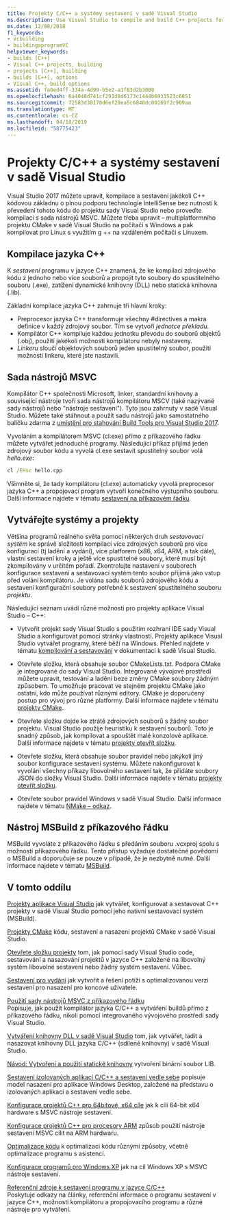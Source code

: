 ```yaml
---
title: Projekty C/C++ a systémy sestavení v sadě Visual Studio
ms.description: Use Visual Studio to compile and build C++ projects for Windows, ARM or Linux based on any project system.
ms.date: 12/08/2018
f1_keywords:
- vcbuilding
- buildingaprogramVC
helpviewer_keywords:
- builds [C++]
- Visual C++ projects, building
- projects [C++], building
- builds [C++], options
- Visual C++, build options
ms.assetid: fa6ed4ff-334a-4d99-b5e2-a1f83d2b3008
ms.openlocfilehash: 6a4048d741cf291d8d6173c1444b6933523c6851
ms.sourcegitcommit: 72583d30170d6ef29ea5c6848dc00169f2c909aa
ms.translationtype: MT
ms.contentlocale: cs-CZ
ms.lasthandoff: 04/18/2019
ms.locfileid: "58775423"
---
```

# <a name="cc-projects-and-build-systems-in-visual-studio"></a>Projekty C/C++ a systémy sestavení v sadě Visual Studio

Visual Studio 2017 můžete upravit, kompilace a sestavení jakékoli C++ kódovou základnu o plnou podporu technologie IntelliSense bez nutnosti k převedení tohoto kódu do projektu sady Visual Studio nebo proveďte kompilaci s sada nástrojů MSVC. Můžete třeba upravit – multiplatformního projektu CMake v sadě Visual Studio na počítači s Windows a pak kompilovat pro Linux s využitím g ++ na vzdáleném počítači s Linuxem.

## <a name="c-compilation"></a>Kompilace jazyka C++

K *sestavení* programu v jazyce C++ znamená, že ke kompilaci zdrojového kódu z jednoho nebo více souborů a propojit tyto soubory do spustitelného souboru (.exe), zatížení dynamické knihovny (DLL) nebo statická knihovna (.lib). 

Základní kompilace jazyka C++ zahrnuje tři hlavní kroky:

- Preprocesor jazyka C++ transformuje všechny #directives a makra definice v každý zdrojový soubor. Tím se vytvoří *jednotce překladu*.
- Kompilátor C++ kompiluje každou jednotku převodu do souborů objektů (.obj), použití jakékoli možnosti kompilátoru nebyly nastaveny.
- *Linkeru* sloučí objektových souborů jeden spustitelný soubor, použití možnosti linkeru, které jste nastavili. 

## <a name="the-msvc-toolset"></a>Sada nástrojů MSVC

Kompilátor C++ společnosti Microsoft, linker, standardní knihovny a související nástroje tvoří sada nástrojů kompilátoru MSCV (také nazývané sady nástrojů nebo "nástroje sestavení"). Tyto jsou zahrnuty v sadě Visual Studio. Můžete také stáhnout a použít sadu nástrojů jako samostatného balíčku zdarma z [umístění pro stahování Build Tools pro Visual Studio 2017](https://visualstudio.microsoft.com/downloads/#build-tools-for-visual-studio-2017).

Vyvoláním a kompilátorem MSVC (cl.exe) přímo z příkazového řádku můžete vytvářet jednoduché programy. Následující příkaz přijímá jeden zdrojový soubor kódu a vyvolá cl.exe sestavit spustitelný soubor volá *hello.exe*: 

```cmd
cl /EHsc hello.cpp
```
Všimněte si, že tady kompilátoru (cl.exe) automaticky vyvolá preprocesor jazyka C++ a propojovací program vytvoří konečného výstupního souboru.  Další informace najdete v tématu [sestavení na příkazovém řádku](building-on-the-command-line.md).

## <a name="build-systems-and-projects"></a>Vytvářejte systémy a projekty

Většina programů reálného světa pomocí některých druh *sestavovací systém* ke správě složitosti kompilaci více zdrojových souborů pro více konfigurací (tj ladění a vydání), více platforem (x86, x64, ARM, a tak dále), vlastní sestavení kroky a ještě více spustitelné soubory, které musí být zkompilovány v určitém pořadí. Zkontrolujte nastavení v souborech konfigurace sestavení a sestavovací systém tento soubor přijímá jako vstup před volání kompilátoru. Je volána sadu souborů zdrojového kódu a sestavení konfigurační soubory potřebné k sestavení spustitelného souboru *projektu*. 

Následující seznam uvádí různé možnosti pro projekty aplikace Visual Studio – C++:

- Vytvořit projekt sady Visual Studio s použitím rozhraní IDE sady Visual Studio a konfigurovat pomocí stránky vlastností. Projekty aplikace Visual Studio vytvářet programy, které běží na Windows. Přehled najdete v tématu [kompilování a sestavování](/visualstudio/ide/compiling-and-building-in-visual-studio) v dokumentaci k sadě Visual Studio.

- Otevřete složku, která obsahuje soubor CMakeLists.txt. Podpora CMake je integrované do sady Visual Studio. Integrované vývojové prostředí můžete upravit, testování a ladění beze změny CMake soubory žádným způsobem. To umožňuje pracovat ve stejném projektu CMake jako ostatní, kdo může používat různými editory. CMake je doporučený postup pro vývoj pro různé platformy. Další informace najdete v tématu [projekty CMake](cmake-projects-in-visual-studio.md).
 
- Otevřete složku dojde ke ztrátě zdrojových souborů s žádný soubor projektu. Visual Studio použije heuristiku k sestavení souborů. Toto je snadný způsob, jak kompilovat a spouštět malé konzolové aplikace. Další informace najdete v tématu [projekty otevřít složku](open-folder-projects-cpp.md).

- Otevřete složku, která obsahuje soubor pravidel nebo jakýkoli jiný soubor konfigurace sestavení systému. Můžete nakonfigurovat k vyvolání všechny příkazy libovolného sestavení tak, že přidáte soubory JSON do složky Visual Studio. Další informace najdete v tématu [projekty otevřít složku](open-folder-projects-cpp.md).
 
- Otevřete soubor pravidel Windows v sadě Visual Studio. Další informace najdete v tématu [NMake – odkaz](reference/nmake-reference.md).

## <a name="msbuild-from-the-command-line"></a>Nástroj MSBuild z příkazového řádku 

MSBuild vyvoláte z příkazového řádku s předáním souboru .vcxproj spolu s možností příkazového řádku. Tento přístup vyžaduje dostatečné povědomí o MSBuild a doporučuje se pouze v případě, že je nezbytně nutné. Další informace najdete v tématu [MSBuild](msbuild-visual-cpp.md).

## <a name="in-this-section"></a>V tomto oddílu

[Projekty aplikace Visual Studio](creating-and-managing-visual-cpp-projects.md) jak vytvářet, konfigurovat a sestavovat C++ projekty v sadě Visual Studio pomocí jeho nativní sestavovací systém (MSBuild).

[Projekty CMake](cmake-projects-in-visual-studio.md) kódu, sestavení a nasazení projektů CMake v sadě Visual Studio.

[Otevřete složku projekty](open-folder-projects-cpp.md) tom, jak pomocí sady Visual Studio code, sestavování a nasazování projektů v jazyce C++ založené na libovolný systém libovolné sestavení nebo žádný systém sestavení. Vůbec. 

[Sestavení pro vydání](release-builds.md) jak vytvořit a řešení potíží s optimalizovanou verzi sestavení pro nasazení pro koncové uživatele.

[Použití sady nástrojů MSVC z příkazového řádku](building-on-the-command-line.md)<br/>
Popisuje, jak použít kompilátor jazyka C/C++ a vytváření buildů přímo z příkazového řádku, nikoli pomocí integrovaného vývojového prostředí sady Visual Studio.

[Vytváření knihovny DLL v sadě Visual Studio](dlls-in-visual-cpp.md) tom, jak vytvářet, ladit a nasazovat knihovny DLL jazyka C/C++ (sdílené knihovny) v sadě Visual Studio.

[Návod: Vytvoření a použití statické knihovny](walkthrough-creating-and-using-a-static-library-cpp.md) vytvoření binární soubor LIB.

[Sestavení izolovaných aplikací C/C++ a sestavení vedle sebe](building-c-cpp-isolated-applications-and-side-by-side-assemblies.md) popisuje model nasazení pro aplikace Windows Desktop, založené na představu o izolovaných aplikací a sestavení vedle sebe.

[Konfigurace projektů C++ pro 64bitové, x64 cíle](configuring-programs-for-64-bit-visual-cpp.md) jak k cíli 64-bit x64 hardware s MSVC nástroje sestavení.

[Konfigurace projektů C++ pro procesory ARM](configuring-programs-for-arm-processors-visual-cpp.md) způsob použití nástroje sestavení MSVC cílit na ARM hardwaru.

[Optimalizace kódu](optimizing-your-code.md) k optimalizaci kódu různými způsoby, včetně optimalizace programu s asistencí.

[Konfigurace programů pro Windows XP](configuring-programs-for-windows-xp.md) jak na cíl Windows XP s MSVC nástroje sestavení.

[Referenční zdroje k sestavení programu v jazyce C/C++](reference/c-cpp-building-reference.md)<br/>
Poskytuje odkazy na články, referenční informace o programu sestavení v jazyce C++, možnosti kompilátoru a propojovacího programu a různé nástroje pro vytváření.
